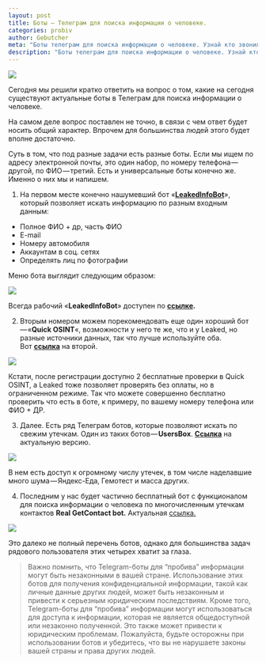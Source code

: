 ```yaml
---
layout: post
title: Боты — Телеграм для поиска информации о человеке.
categories: probiv
author: Gebutcher
meta: "Боты телеграм для поиска информации о человеке. Узнай кто звонил. Кто владелец номера автомобиля. Боты телеграм для пробива и поиска человека"
description: "Боты телеграм для поиска информации о человеке. Узнай кто звонил. Кто владелец номера автомобиля. Боты телеграм для пробива и поиска человека"
---
```

![](https://cdn-images-1.medium.com/max/800/1*uh8PzjElVoz4ds0QBFzb-w.jpeg)

Сегодня мы решили кратко ответить на вопрос о том, какие на сегодня существуют актуальные боты в Телеграм для поиска информации о человеке.

На самом деле вопрос поставлен не точно, в связи с чем ответ будет носить общий характер. Впрочем для большинства людей этого будет вполне достаточно.

Суть в том, что под разные задачи есть разные боты. Если мы ищем по адресу электронной почты, это один набор, по номеру телефона — другой, по ФИО — третий. Есть и универсальные боты конечно же. Именно о них мы и напишем.

1. На первом месте конечно нашумевший бот «[**LeakedInfoBot**](https://bit.ly/3Ps7Q4i)», который позволяет искать информацию по разным входным данным:

- Полное ФИО + др, часть ФИО
- E-mail
- Номеру автомобиля
- Аккаунтам в соц. сетях
- Определять лиц по фотографии

Меню бота выглядит следующим образом:

![](https://cdn-images-1.medium.com/max/800/1*K9LPf3x-C4EyleEiOp_y2g.jpeg)

Всегда рабочий «**LeakedInfoBot**» доступен по [**ссылке**](https://bit.ly/3EH0Hbe)**.**

2. Вторым номером можем порекомендовать еще один хороший бот — «**Quick OSINT**«, возможности у него те же, что и у Leaked, но разные источники данных, так что лучше используйте оба. Вот [**ссылка**](https://t.me/QuickLeaksBot) на второй.

![](https://cdn-images-1.medium.com/max/800/1*bRyCeCxm6MStQA6tKfbGYQ.jpeg)

Кстати, после регистрации доступно 2 бесплатные проверки в Quick OSINT, а Leaked тоже позволяет проверять без оплаты, но в ограниченном режиме. Так что можете совершенно бесплатно проверить что есть в боте, к примеру, по вашему номеру телефона или ФИО + ДР.

3. Далее. Есть ряд Телеграм ботов, которые позволяют искать по свежим утечкам. Один из таких ботов — **UsersBox**. [**Ссылка**](https://t.me/usersbbox_bot) на актуальную версию.

![](https://cdn-images-1.medium.com/max/800/1*lu0gx9L4BfTWDqgR4cM4Zg.jpeg)

В нем есть доступ к огромному числу утечек, в том числе наделавшие много шума — Яндекс-Еда, Гемотест и масса других.

4. Последним у нас будет частично бесплатный бот с функционалом для поиска информации о человека по многочисленным утечкам контактов **Real GetContact bot.** Актуальная [ссылка.](https://t.me/getcontact_real_bot)

![](https://cdn-images-1.medium.com/max/800/1*Cijit21jAdMNCL80PR9Pqw.jpeg)

Это далеко не полный перечень ботов, однако для большинства задач рядового пользователя этих четырех хватит за глаза.

> Важно помнить, что Telegram-боты для “пробива” информации могут быть незаконными в вашей стране. Использование этих ботов для получения конфиденциальной информации, такой как личные данные других людей, может быть незаконным и привести к серьезным юридическим последствиям. Кроме того, Telegram-боты для “пробива” информации могут использоваться для доступа к информации, которая не является общедоступной или незаконно полученной. Это также может привести к юридическим проблемам. Пожалуйста, будьте осторожны при использовании ботов и убедитесь, что вы не нарушаете законы вашей страны и права других людей.
